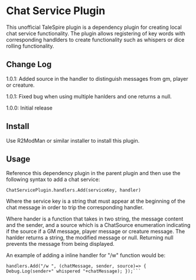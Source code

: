 # Chat Service Plugin

This unofficial TaleSpire plugin is a dependency plugin for creating local chat service functionality.
The plugin allows registering of key words with corresponding handlders to create functionality such
as whispers or dice rolling functionality.
 
## Change Log

1.0.1: Added source in the handler to distinguish messages from gm, player or creature.

1.0.1: Fixed bug when using multiple hanlders and one returns a null.

1.0.0: Initial release

## Install

Use R2ModMan or similar installer to install this plugin.
   
## Usage

Reference this dependency plugin in the parent plugin and then use the following syntax to add a chat
service:

```ChatServicePlugin.handlers.Add(serviceKey, handler)```

Where the service key is a string that must appear at the beginning of the chat message in order to trip
the corresponding handler.

Where hander is a function that takes in two string, the message content and the sender, and a source
which is a ChatSource enumeration indicating if the source if a GM message, player message or creature
message. The hanlder returns a string, the modified message or null. Returning null prevents the message
from being displayed.

An example of adding a inline handler for "/w" function would be:

```
handlers.Add("/w ", (chatMessage, sender, source)=> { Debug.Log(sender+" whispered "+chatMessage); });```


